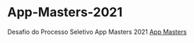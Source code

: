 # App-Masters-2021
Desafio do Processo Seletivo App Masters 2021
[App Masters](https://appmasters.io/en/)
